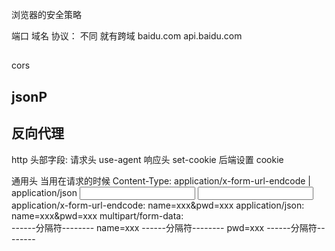 浏览器的安全策略

端口 域名 协议： 不同 就有跨域
baidu.com  api.baidu.com

## 
cors
## jsonP
## 反向代理




http 头部字段:
请求头
use-agent
响应头
set-cookie   后端设置 cookie


通用头
当用在请求的时候
Content-Type: application/x-form-url-endcode  |  application/json
<input name="nam"/>
<input name="pwd"/>
application/x-form-url-endcode:     name=xxx&pwd=xxx
application/json:     name=xxx&pwd=xxx
multipart/form-data:     
------分隔符--------
name=xxx
------分隔符--------
pwd=xxx
------分隔符--------
